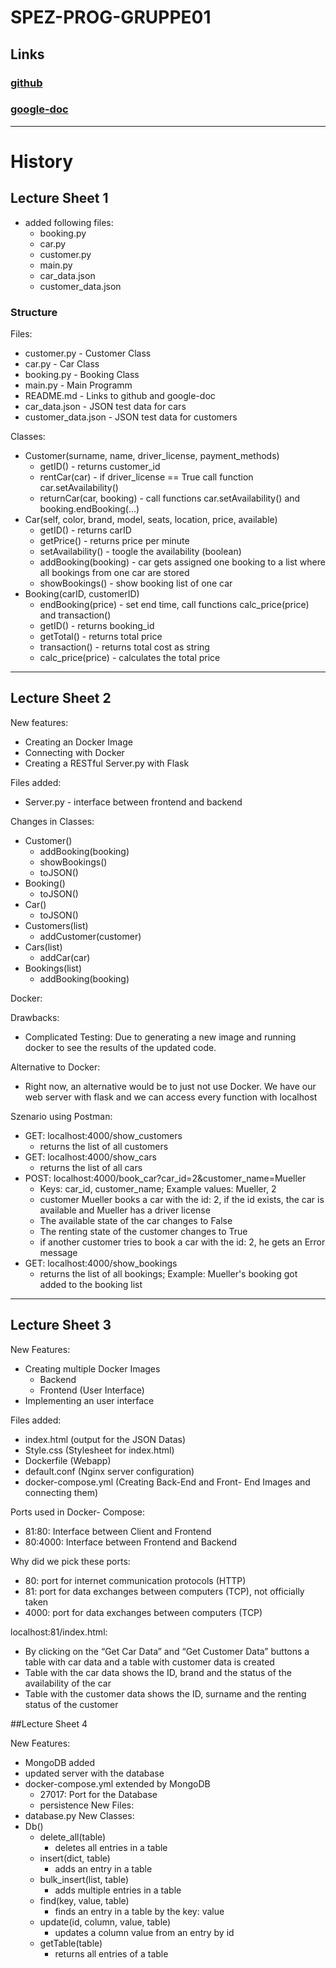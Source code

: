 # SPEZ-PROG-GRUPPE01

## Links

### [github]
### [google-doc]

---

# History

## Lecture Sheet 1

* added following files:
    * booking.py
    * car.py
    * customer.py
    * main.py
    * car_data.json
    * customer_data.json

### Structure

Files:

* customer.py - Customer Class
* car.py - Car Class
* booking.py - Booking Class
* main.py - Main Programm
* README.md - Links to github and google-doc
* car_data.json - JSON test data for cars
* customer_data.json - JSON test data for customers

Classes:

* Customer(surname, name, driver_license, payment_methods)
    * getID() - returns customer_id
    * rentCar(car) - if driver_license == True call function car.setAvailability()
    * returnCar(car, booking) - call functions car.setAvailability() and booking.endBooking(...)
* Car(self, color, brand, model, seats, location, price, available)
    * getID() - returns carID
    * getPrice() - returns price per minute 
    * setAvailability() - toogle the availability  (boolean)
    * addBooking(booking) - car gets assigned one booking to a list where all bookings from one car are stored
    * showBookings() - show booking list of one car
* Booking(carID, customerID)
    * endBooking(price) - set end time, call functions calc_price(price) and transaction()
    * getID() - returns booking_id
    * getTotal() - returns total price
    * transaction() - returns total cost as string
    * calc_price(price) - calculates the total price

---

## Lecture Sheet 2

New features:

* Creating an Docker Image
* Connecting with Docker
* Creating a RESTful Server.py with Flask

Files added:

* Server.py - interface between frontend and backend

Changes in Classes:

* Customer()
    * addBooking(booking)
    * showBookings()
    * toJSON()
* Booking()
    * toJSON()
* Car()
    * toJSON()
* Customers(list)
    * addCustomer(customer)
* Cars(list)
    * addCar(car)
* Bookings(list)
    * addBooking(booking)

Docker:

Drawbacks:

* Complicated Testing: Due to generating a new image and running docker to see the results of the updated code.

Alternative to Docker:

* Right now, an alternative would be to just not use Docker. We have our web server with flask and we can access every function with localhost

Szenario using Postman:

* GET: localhost:4000/show_customers
    * returns the list of all customers
* GET: localhost:4000/show_cars
    * returns the list of all cars
* POST: localhost:4000/book_car?car_id=2&customer_name=Mueller
    * Keys: car_id, customer_name; Example values: Mueller, 2
    * customer Mueller books a car with the id: 2, if the id exists, the car is available and Mueller has a driver license
    * The available state of the car changes to False 
    * The renting state of the customer changes to True
    * if another customer tries to book a car with the id: 2, he gets an Error message
* GET: localhost:4000/show_bookings
    * returns the list of all bookings; Example: Mueller's booking got added to the booking list
    
---

## Lecture Sheet 3

New Features:

* Creating multiple Docker Images
    * Backend 
    * Frontend (User Interface)
* Implementing an user interface

Files added:

* index.html (output for the JSON Datas)
* Style.css (Stylesheet for index.html)
* Dockerfile (Webapp)
* default.conf (Nginx server configuration)
* docker-compose.yml (Creating Back-End and Front- End Images and connecting them)

Ports used in Docker- Compose:

* 81:80: Interface between Client and Frontend
* 80:4000: Interface between Frontend and Backend

Why did we pick these ports:

* 80: port for internet communication protocols (HTTP)
* 81: port for data exchanges between computers (TCP), not officially taken
* 4000: port for data exchanges between computers (TCP)

localhost:81/index.html:

* By clicking on the “Get Car Data” and “Get Customer Data” buttons a table with car data and a table with customer data is created
* Table with the car data shows the ID, brand and the status of the availability of the car
* Table with the customer data shows the ID, surname and the renting status of the customer 


##Lecture Sheet 4


New Features:
* MongoDB added
* updated server with the database
* docker-compose.yml extended by MongoDB
    * 27017: Port for the Database
    * persistence
New Files:
* database.py
New Classes:
* Db()
    * delete_all(table)
        * deletes all entries in a table
    * insert(dict, table)
        * adds an entry in a table
    * bulk_insert(list, table)
        * adds multiple entries in a table
    * find(key, value, table)
        * finds an entry in a table by the key: value
    * update(id, column, value, table)
        * updates a column value from an entry by id
    * getTable(table)
        * returns all entries of a table


[github]: https://github.com/s0551489/SPEZ-PROG-GRUPPE01
[google-doc]: https://docs.google.com/document/d/1Atfu4mfd_iCKmvobBXp0uDsa3Y7Ef8PWUSXOQ4B3fmU/edit?usp=sharing



